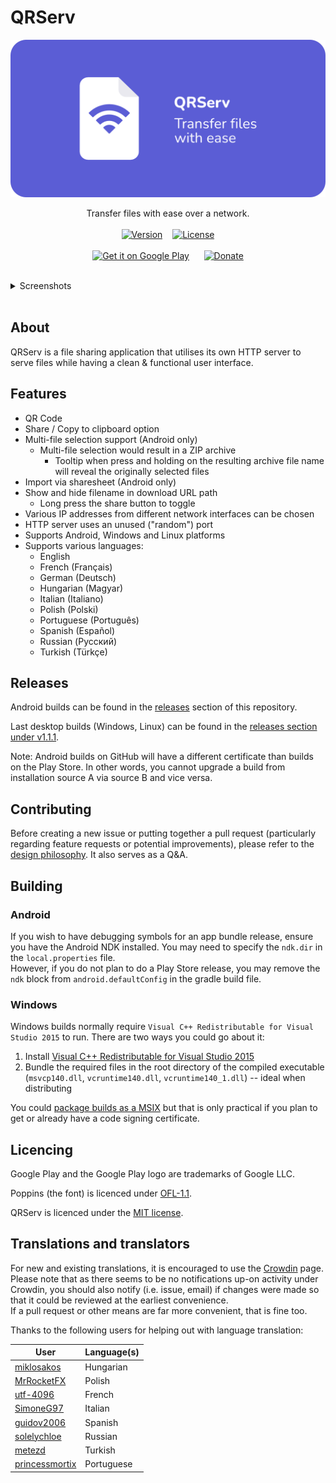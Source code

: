 # QRServ

![Banner with app icon, app name 'QRServ' followed by 'transfer files with ease'](docs/banner/banner.png)
<br>

<p align="center">
    Transfer files with ease over a network.
    <br>
    <br>
    <a href="../../releases/latest" title="Latest release"><img src="https://img.shields.io/github/v/release/uintdev/qrserv" alt="Version"></a>
    &nbsp;&nbsp;
    <a href="LICENSE" title="License"><img src="https://img.shields.io/github/license/uintdev/qrserv" alt="License"></a>
    <br>
    <br>
    <a href="https://play.google.com/store/apps/details?id=dev.uint.qrserv"><img src="https://play.google.com/intl/en_us/badges/static/images/badges/en_badge_web_generic.png" alt="Get it on Google Play" height="80"></a>
    &nbsp;&nbsp;&nbsp;&nbsp;
    <a href="https://ko-fi.com/uintdev" title="ko-fi"><img src="https://ko-fi.com/img/githubbutton_sm.svg" alt="Donate" height="80" width="300"></a>
</p>
<br>
<details>
    <summary>Screenshots</summary>
    <br>
    <p align="center">
        <img src="docs/screenshots/1.png" alt="Screenshot of app on the main screen" height="380">
        &nbsp;&nbsp;
        <img src="docs/screenshots/2.png" alt="Screenshot of app after selecting a file" height="380">
        &nbsp;&nbsp;
        <img src="docs/screenshots/3.png" alt="Screenshot of app after opening IP address list" height="380">
        &nbsp;&nbsp;
        <img src="docs/screenshots/4.png" alt="Screenshot of app when press and holding or hovering over file name -- tool tip is shown with full file name" height="380">
    </p>
</details>
<br>

## About

QRServ is a file sharing application that utilises its own HTTP server to serve files while having a clean & functional user interface.

## Features

-   QR Code
-   Share / Copy to clipboard option
-   Multi-file selection support (Android only)
    -   Multi-file selection would result in a ZIP archive
        -   Tooltip when press and holding on the resulting archive file name will reveal the originally selected files
-   Import via sharesheet (Android only)
-   Show and hide filename in download URL path
    -   Long press the share button to toggle
-   Various IP addresses from different network interfaces can be chosen
-   HTTP server uses an unused ("random") port
-   Supports Android, Windows and Linux platforms
-   Supports various languages:
    -   English
    -   French (Français)
    -   German (Deutsch)
    -   Hungarian (Magyar)
    -   Italian (Italiano)
    -   Polish (Polski)
    -   Portuguese (Português)
    -   Spanish (Español)
    -   Russian (Русский)
    -   Turkish (Türkçe)

## Releases

Android builds can be found in the [releases](../../releases) section of this repository.

Last desktop builds (Windows, Linux) can be found in the [releases section under v1.1.1](../../releases/tag/v1.1.1).

Note: Android builds on GitHub will have a different certificate than builds on the Play Store. In other words, you cannot upgrade a build from installation source A via source B and vice versa.

## Contributing

Before creating a new issue or putting together a pull request (particularly regarding feature requests or potential improvements), please refer to the [design philosophy](PHILOSOPHY.md). It also serves as a Q&A.

## Building

### Android

If you wish to have debugging symbols for an app bundle release, ensure you have the Android NDK installed. You may need to specify the `ndk.dir` in the `local.properties` file.
<br>
However, if you do not plan to do a Play Store release, you may remove the `ndk` block from `android.defaultConfig` in the gradle build file.

### Windows

Windows builds normally require `Visual C++ Redistributable for Visual Studio 2015` to run. There are two ways you could go about it:

1. Install [Visual C++ Redistributable for Visual Studio 2015](https://www.microsoft.com/en-us/download/details.aspx?id=48145)
2. Bundle the required files in the root directory of the compiled executable (`msvcp140.dll`, `vcruntime140.dll`, `vcruntime140_1.dll`) -- ideal when distributing

You could [package builds as a MSIX](https://pub.dev/packages/msix) but that is only practical if you plan to get or already have a code signing certificate.

## Licencing

Google Play and the Google Play logo are trademarks of Google LLC.

Poppins (the font) is licenced under [OFL-1.1](fonts/OFL.txt).

QRServ is licenced under the [MIT license](LICENSE).

## Translations and translators

For new and existing translations, it is encouraged to use the [Crowdin](https://crowdin.com/project/qrserv) page.
<br>
Please note that as there seems to be no notifications up-on activity under Crowdin, you should also notify (i.e. issue, email) if changes were made so that it could be reviewed at the earliest convenience.
<br>
If a pull request or other means are far more convenient, that is fine too.

Thanks to the following users for helping out with language translation:

| User                                           | Language(s) |
| ---------------------------------------------- | ----------- |
| [miklosakos](https://github.com/miklosakos)    | Hungarian   |
| [MrRocketFX](https://twitter.com/MrRocketFX)   | Polish      |
| [utf-4096](https://github.com/utf-4096)        | French      |
| [SimoneG97](https://github.com/SimoneG97)      | Italian     |
| [guidov2006](https://github.com/guidov2006)    | Spanish     |
| [solelychloe](https://arciniega.one)           | Russian     |
| [metezd](https://github.com/metezd)            | Turkish     |
| [princessmortix](https://princessmortix.link/) | Portuguese  |
